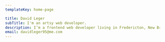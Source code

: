 ```yaml
---
templateKey: home-page

title: David Leger
subTitle: I'm an artsy web developer.
description: I’m a frontend web developer living in Fredericton, New Brunswick. I currently work at <a href="https://www.cvent.com" target="_blank" rel="noopener noreferrer">Cvent</a> as a UI Developer. Check out my social media or shoot me an email!
email: davidleger95@me.com
---
```

